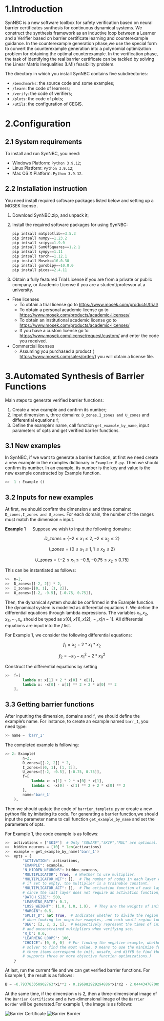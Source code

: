 # 1.Introduction

SynNBC is a new software toolbox for safety verification based on neural barrier certificates synthesis for continuous dynamical systems. We construct the synthesis framework as an inductive loop between a Learner and a Verifier based on barrier certificate learning and counterexample guidance. In the counterexample generation phase,we use the special form to convert the counterexample generation into a polynomial optimization problem for obtaining the optimal counterexample. In the verification phase, the task of identifying the real barrier certificate can be tackled by solving the Linear Matrix Inequalities (LMI) feasibility problem.

The directory in which you install SynNBC contains five subdirectories:

* `/benchmarks`: the source code and some examples;
* `/learn`: the code of learners;
* `/verify`: the code of verifiers;
* `/plots`: the code of plots;
* `/utils`: the configuration of CEGIS.

# 2.Configuration

## 2.1 System requirements

To install and run SynNBC, you need:

* Windows Platform: `Python 3.9.12`;
* Linux Platform: `Python 3.9.12`;
* Mac OS X Platform: `Python 3.9.12`.

## 2.2 Installation instruction

You need install required software packages listed below and setting up a MOSEK license .

1. Download SynNBC.zip, and unpack it;
2. Install the required software packages for using SynNBC:

    ```python
    pip intsall matplotlib==3.5.3
    pip intsall numpy==1.23.2
    pip intsall scipy==1.9.0
    pip intsall SumOfSquares==1.2.1
    pip intsall sympy==1.11
    pip intsall torch==1.12.1
    pip install Mosek==10.0.30
    pip install gurobipy==10.0.0
    pip install picos==2.4.11
    ```

3. Obtain a fully featured Trial License if you are from a private or public company, or Academic License if you are a student/professor at a university.

* Free licenses
  * To obtain a trial license go to <https://www.mosek.com/products/trial/>
  * To obtain a personal academic license go to <https://www.mosek.com/products/academic-licenses/>
  * To obtain an institutional academic license go to <https://www.mosek.com/products/academic-licenses/>
  * If you have a custom license go to <https://www.mosek.com/license/request/custom/> and enter the code you received.
* Commercial licenses
  * Assuming you purchased a product ( <https://www.mosek.com/sales/order/>) you will obtain a license file.

# 3.Automated Synthesis of Barrier Functions

Main steps to generate verified barrier functions:

1. Create a new example and confirm its number;
2. Input dimension `n`, three domains: `D_zones,I_zones and U_zones` and differential equations `f`;
3. Define the example’s name, call function `get_example_by_name`, input parameters of opts and get verified barrier functions.

## 3.1 New examples

In SynNBC, if we want to generate a barrier function, at first we need create a new example in the examples dictionary in `Exampler_B.py`. Then we should confirm its number. In an example, its number is the key and value is the new example constructed by Example function.

```python
>>  1 : Example ()
```

## 3.2 Inputs for new examples

At first, we should confirm the dimension `n` and three domains: `D_zones,I_zones and U_zones`. For each domain, the number of the ranges must match the dimension `n` input.

**Example 1** &emsp; Suppose we wish to input the following domains:

$$
D\_zones = \{-2 \leq x_1 \leq 2,-2 \leq x_2 \leq 2\}
$$

$$
I\_zones = \{0 \leq x_1 \leq 1,1 \leq x_2 \leq 2\}
$$

$$
U\_zones = \{-2 \leq x_1 \leq -0.5,-0.75 \leq x_2 \leq 0.75\}
$$

This can be instantiated as follows:

```python
>>  n=2,
>>  D_zones=[[-2, 2]] * 2,
>>  I_zones=[[0, 1], [1, 2]],
>>  U_zones=[[-2, -0.5], [-0.75, 0.75]],
```

Then, the dynamical system should be confirmed in the Example function. The dynamical system is modelled as differential equations `f`. We define the differential equations through lambda expressions. The variables $x_1,x_2,x_3,\cdots,x_n$ should be typed as $x[0], x[1], x[2], \cdots, x[n-1]$. All differential equations are input into the *f* list.

For Example 1, we consider the following differential equations:

$$
f_{1} = x_{2} + 2*x_{1}*x_{2}
$$

$$
f_{2} = -x_{0} - x^{2}_{1} + 2 * x^{2}_{0}
$$

Construct the differential equations by setting

```python
>>  f=[
        lambda x: x[1] + 2 * x[0] * x[1],
        lambda x: -x[0] - x[1] ** 2 + 2 * x[0] ** 2
    ],
```

## 3.3 Getting barrier functions

After inputting the dimension, domains and `f`, we should define the example’s name. For instance, to create an example named `barr_1`, you need type:

```python
>> name = 'barr_1'
```

The completed example is following:

```python
>> 2: Example(
        n=2,
        D_zones=[[-2, 2]] * 2,
        I_zones=[[0, 1], [1, 2]],
        U_zones=[[-2, -0.5], [-0.75, 0.75]],
        f=[
            lambda x: x[1] + 2 * x[0] * x[1],
            lambda x: -x[0] - x[1] ** 2 + 2 * x[0] ** 2
        ],
        name='barr_1'
    ),
```

Then we should update the code of `barrier_template.py` or create a new python file by imitating its code. For generating a barrier function,we should input the parameter name to call function `get_example_by_name` and set the parameters of opts.

For Example 1, the code example is as follows:

```python
>>  activations = ['SKIP']  # Only "SQUARE","SKIP","MUL" are optional.
>>  hidden_neurons = [10] * len(activations)
>>  example = get_example_by_name('barr_1')
>>  opts = {
        "ACTIVATION": activations,
        "EXAMPLE": example,
        "N_HIDDEN_NEURONS": hidden_neurons,
        "MULTIPLICATOR": True,  # Whether to use multiplier.
        "MULTIPLICATOR_NET": [],  # The number of nodes in each layer of the multiplier network;
        # if set to empty, the multiplier is a trainable constant.
        "MULTIPLICATOR_ACT": [],  # The activation function of each layer of the multiplier network;
        # since the last layer does not require an activation function, the number is one less than MULTIPLICATOR_NET.
        "BATCH_SIZE": 500,
        "LEARNING_RATE": 0.1,
        "LOSS_WEIGHT": (1.0, 1.0, 1.0),  # They are the weights of init loss, unsafe loss, and diffB loss.
        "MARGIN": 0.5,
        "SPLIT_D": not True,  # Indicates whether to divide the region into 2^n small regions
        # when looking for negative examples, and each small region looks for negative examples separately.
        "DEG": [2, 2, 2, 1],  # Respectively represent the times of init, unsafe, diffB,
        # and unconstrained multipliers when verifying sos.
        "R_b": 0.6,
        "LEARNING_LOOPS": 100,
        "CHOICE": [0, 0, 0]  # For finding the negative example, whether to use the minimize function or the gurobi
        # solver to find the most value, 0 means to use the minimize function, 1 means to use the gurobi solver; the
        # three items correspond to init, unsafe, and diffB to find the most value. (note: the gurobi solver does not
        # supports three or more objective function optimizations.)
    }
```

At last, run the current file and we can get verified barrier functions. For Example 1, the result is as follows:

```python
B = -0.793783350902763*x1**2 - 0.196982929294886*x1*x2 - 2.04443478700998*x1 + 1.1180428026877*x2**2 - 3.80881503168995*x2 + 2.51228422783734
```

At the same time, if the dimension `n` is 2, then a three-dimensional image of the `Barrier Certificate` and a two-dimensional image of the `Barrier Border` will be generated.For example 1, the image is as follows:

![Barrier Certificate](https://github.com/tete0602/SynNBC/blob/main/benchmarks/img/Barr1_3d.png)
![Barrier Border](https://github.com/tete0602/SynNBC/blob/main/benchmarks/img/Barr1_2d.png)
